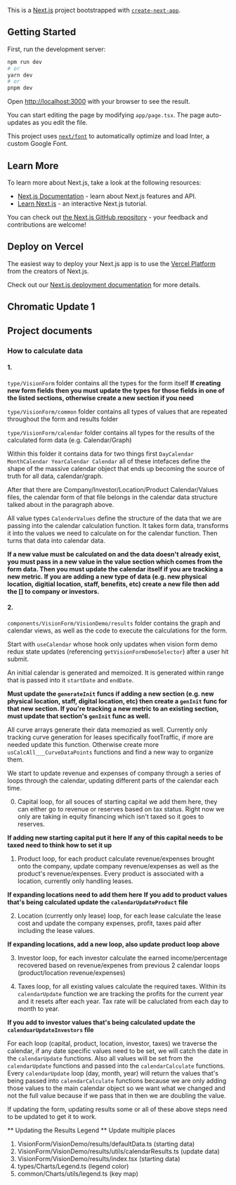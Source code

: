 This is a [Next.js](https://nextjs.org/) project bootstrapped with [`create-next-app`](https://github.com/vercel/next.js/tree/canary/packages/create-next-app).

## Getting Started

First, run the development server:

```bash
npm run dev
# or
yarn dev
# or
pnpm dev
```

Open [http://localhost:3000](http://localhost:3000) with your browser to see the result.

You can start editing the page by modifying `app/page.tsx`. The page auto-updates as you edit the file.

This project uses [`next/font`](https://nextjs.org/docs/basic-features/font-optimization) to automatically optimize and load Inter, a custom Google Font.

## Learn More

To learn more about Next.js, take a look at the following resources:

- [Next.js Documentation](https://nextjs.org/docs) - learn about Next.js features and API.
- [Learn Next.js](https://nextjs.org/learn) - an interactive Next.js tutorial.

You can check out [the Next.js GitHub repository](https://github.com/vercel/next.js/) - your feedback and contributions are welcome!

## Deploy on Vercel

The easiest way to deploy your Next.js app is to use the [Vercel Platform](https://vercel.com/new?utm_medium=default-template&filter=next.js&utm_source=create-next-app&utm_campaign=create-next-app-readme) from the creators of Next.js.

Check out our [Next.js deployment documentation](https://nextjs.org/docs/deployment) for more details.

## Chromatic Update 1

## Project documents

### How to calculate data

#### 1.

`type/VisionForm` folder contains all the types for the form itself
**If creating new form fields then you must update the types for those fields in one of the listed sections, otherwise create a new section if you need**

`type/VisionForm/common` folder contains all types of values that are repeated throughout the form and results folder

`type/VisionForm/calendar` folder contains all types for the results of the calculated form data (e.g. Calendar/Graph)

Within this folder it contains data for two things first `DayCalendar MonthCalendar YearCalendar Calendar` all of these intefaces define the shape of the massive calendar object that ends up becoming the source of truth for all data, calendar/graph.

After that there are Company/Investor/Location/Product Calendar/Values files, the calendar form of that file belongs in the calendar data structure talked about in the paragraph above.

All value types `CalenderValues` define the structure of the data that we are passing into the calendar calculation function. It takes form data, transforms it into the values we need to calculate on for the calendar function. Then turns that data into calendar data.

**If a new value must be calculated on and the data doesn't already exist, you must pass in a new value in the value section which comes from the form data. Then you must update the calendar itself if you are tracking a new metric. If you are adding a new type of data (e.g. new physical location, digitial location, staff, benefits, etc) create a new file then add the [] to company or investors.**

#### 2.

`components/VisionForm/VisionDemo/results` folder contains the graph and calendar views, as well as the code to execute the calculations for the form.

Start with `useCalendar` whose hook only updates when vision form demo redux state updates (referencing `getVisionFormDemoSelector`) after a user hit submit.

An initial calendar is generated and memoized. It is generated within range that is passed into it `startDate` and `endDate`.

**Must update the `generateInit` funcs if adding a new section (e.g. new physical location, staff, digital location, etc) then create a `genInit` func for that new section. If you're tracking a new metric to an existing section, must update that section's `genInit` func as well.**

All curve arrays generate their data memozied as well. Currently only tracking curve generation for leases specifically footTraffic, if more are needed update this function. Otherwise create more `usCalcAll___CurveDataPoints` functions and find a new way to organize them.

We start to update revenue and expenses of company through a series of loops through the calendar, updating different parts of the calendar each time.

0. Capital loop, for all souces of starting capital we add them here, they can either go to revenue or reserves based on tax status. Right now we only are taking in equity financing which isn't taxed so it goes to reserves.

**If adding new starting capital put it here**
**If any of this capital needs to be taxed need to think how to set it up**

1. Product loop, for each product calculate revenue/expenses brought onto the company, update company revenue/expenses as well as the product's revenue/expenses. Every product is associated with a location, currently only handling leases.

**If expanding locations need to add them here**
**If you add to product values that's being calculated update the `calendarUpdateProduct` file**

2. Location (currently only lease) loop, for each lease calculate the lease cost and update the company expenses, profit, taxes paid after including the lease values.

**If expanding locations, add a new loop, also update product loop above**

3. Investor loop, for each investor calculate the earned income/percentage recovered based on revenue/expenes from previous 2 calendar loops (product/location revenue/expenses)

4. Taxes loop, for all existing values calculate the required taxes. Within its `calendarUpdate` function we are tracking the profits for the current year and it resets after each year. Tax rate will be caluclated from each day to month to year.

**If you add to investor values that's being calculated update the `calenduarUpdateInvestors` file**

For each loop (capital, product, location, investor, taxes) we traverse the calendar, if any date specific values need to be set, we will catch the date in the `calendarUpdate` functions. Also all values will be set from the `calendarUpdate` functions and passed into the `calendarCalculate` functions. Every `calendarUpdate` loop (day, month, year) will return the values that's being passed into `calendarCalculate` functions because we are only adding those values to the main calendar object so we want what we changed and not the full value because if we pass that in then we are doubling the value.

If updating the form, updating results some or all of these above steps need to be updated to get it to work.

** Updating the Results Legend **
Update multiple places

1. VisionForm/VisionDemo/results/defaultData.ts (starting data)
2. VisionForm/VisionDemo/results/utils/calendarResults.ts (update data)
3. VisionForm/VisionDemo/results/index.tsx (starting data)
4. types/Charts/Legend.ts (legend color)
5. common/Charts/utils/legend.ts (key map)
